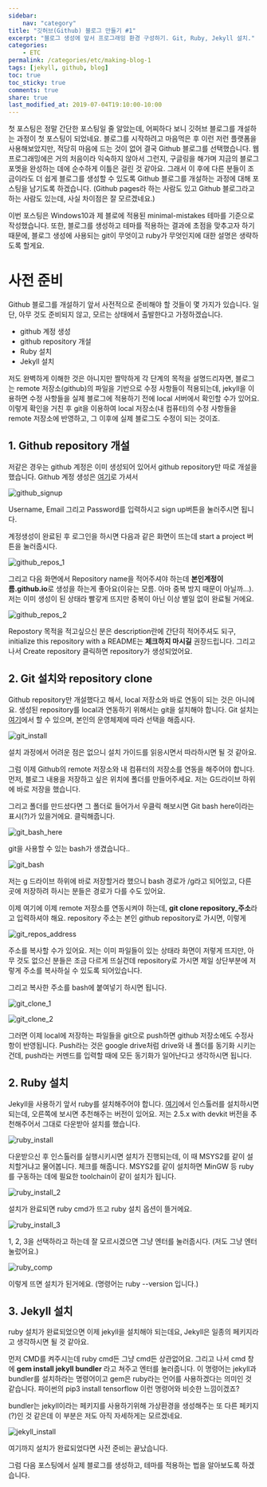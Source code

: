 ```yaml
---
sidebar:
    nav: "category"
title: "깃허브(Github) 블로그 만들기 #1"
excerpt: "블로그 생성에 앞서 프로그래밍 환경 구성하기. Git, Ruby, Jekyll 설치."
categories:
    - ETC
permalink: /categories/etc/making-blog-1
tags: [jekyll, github, blog]
toc: true
toc_sticky: true
comments: true
share: true
last_modified_at: 2019-07-04T19:10:00-10:00
---
```


첫 포스팅은 정말 간단한 포스팅일 줄 알았는데, 어찌하다 보니 깃허브 블로그를 개설하는 과정이 첫 포스팅이 되었네요. 블로그를 시작하려고 마음먹은 후 이런 저런 플랫폼을 사용해보았지만, 적당히 마음에 드는 것이 없어 결국 Github 블로그를 선택했습니다. 웹 프로그래밍에은 거의 처음이라 익숙하지 않아서 그런지, 구글링을 해가며 지금의 블로그 포멧을 완성하는 데에 순수하게 이틀은 걸린 것 같아요. 그래서 이 후에 다른 분들이 조금이라도 더 쉽게 블로그를 생성할 수 있도록 Github 블로그를 개설하는 과정에 대해 포스팅을 남기도록 하겠습니다. (Github pages라 하는 사람도 있고 Github 블로그라고 하는 사람도 있는데, 사실 차이점은 잘 모르겠네요.)

이번 포스팅은 Windows10과 제 블로에 적용된 minimal-mistakes 테마를 기준으로 작성했습니다. 또한, 블로그를 생성하고 테마를 적용하는 결과에 초점을 맞추고자 하기때문에, 블로그 생성에 사용되는 git이 무엇이고 ruby가 무엇인지에 대한 설명은 생략하도록 할게요.

# 사전 준비
Github 블로그를 개설하기 앞서 사전적으로 준비해야 할 것들이 몇 가지가 있습니다. 일단, 아무 것도 준비되지 않고, 모르는 상태에서 출발한다고 가정하겠습니다.

- github 계정 생성
- github repository 개설
- Ruby 설치
- Jekyll 설치

저도 완벽하게 이해한 것은 아니지만 짤막하게 각 단계의 목적을 설명드리자면, 블로그는 remote 저장소(github)의 파일을 기반으로 수정 사항들이 적용되는데, jekyll을 이용하면 수정 사항들을 실제 블로그에 적용하기 전에 local 서버에서 확인할 수가 있어요. 이렇게 확인을 거친 후 git을 이용하여 local 저장소(내 컴퓨터)의 수정 사항들을 remote 저장소에 반영하고, 그 이후에 실제 블로그도 수정이 되는 것이죠.

## 1. Github repository 개설
저같은 경우는 github 계정은 이미 생성되어 있어서 github repository만 따로 개설을 했습니다.
Github 계정 생성은 [여기](https://github.com/)로 가셔서

![github_signup](/assets/images/etc/github_signup_1.png)

Username, Email 그리고 Password를 입력하시고 sign up버튼을 눌러주시면 됩니다.

계정생성이 완료된 후 로그인을 하시면 다음과 같은 화면이 뜨는데 start a project 버튼을 눌러줍시다.

![github_repos_1](/assets/images/etc/github_repos_1.png)

그리고 다음 화면에서 Repository name을 적어주셔야 하는데 **본인계정이름.github.io**로 생성을 하는게 좋아요(이유는 모름. 아마 중복 방지 때문이 아닐까...). 저는 이미 생성이 된 상태라 빨갛게 뜨지만 중복이 아닌 이상 별일 없이 완료될 거에요.

![github_repos_2](/assets/images/etc/github_repos_2.png)

Repostory 목적을 적고싶으신 분은 description란에 간단히 적어주셔도 되구, initialize this repository with a README는 **체크하지 마시길** 권장드립니다. 그리고 나서 Create repository 클릭하면 repository가 생성되었어요.

## 2. Git 설치와 repository clone
Github repository만 개설했다고 해서, local 저장소와 바로 연동이 되는 것은 아니에요. 생성된 repository를 local과 연동하기 위해서는 git을 설치해야 합니다. Git 설치는 [여기](https://git-scm.com/downloads)에서 할 수 있으며, 본인의 운영체제에 따라 선택을 해줍시다.

![git_install](/assets/images/etc/git_install.png)

설치 과정에서 어려운 점은 없으니 설치 가이드를 읽응시면서 따라하시면 될 것 같아요.

그럼 이제 Github의 remote 저장소와 내 컴퓨터의 저장소를 연동을 해주어야 합니다. 먼저, 블로그 내용을 저장하고 싶은 위치에 폴더를 만들어주세요. 저는 G드라이브 하위에 바로 저장을 했습니다.

그리고 폴더를 만드셨다면 그 폴더로 들어가서 우클릭 해보시면 Git bash here이라는 표시(?)가 있을거에요. 클릭해줍니다.

![git_bash_here](/assets/images/etc/git_bash_here.png)

git을 사용할 수 있는 bash가 생겼습니다..

![git_bash](/assets/images/etc/git_bash.png)

저는 g 드라이브 하위에 바로 저장할거라 했으니 bash 경로가 /g라고 되어있고, 다른 곳에 저장하려 하시는 분들은 경로가 다를 수도 있어요.

이제 여기에 이제 remote 저장소를 연동시켜야 하는데, **git clone repository_주소**라고 입력하셔야 해요. repository 주소는 본인 github repository로 가시면, 이렇게

![git_repos_address](/assets/images/etc/git_repos_address.png)

주소를 복사할 수가 있어요. 저는 이미 파일들이 있는 상태라 화면이 저렇게 뜨지만, 아무 것도 없으신 분들은 조금 다르게 뜨실건데 repository로 가시면 제일 상단부분에 저렇게 주소를 복사하실 수 있도록 되어있습니다.

그리고 복사한 주소를 bash에 붙여넣기 하시면 됩니다.

![git_clone_1](/assets/images/etc/git_clone_1.png)

![git_clone_2](/assets/images/etc/git_clone_2.png)

그러면 이제 local에 저장하는 파일들을 git으로 push하면 github 저장소에도 수정사항이 반영됩니다. Push라는 것은 google drive처럼 drive와 내 폴더를 동기화 시키는 건데, push라는 커멘드를 입력할 때에 모든 동기화가 일어난다고 생각하시면 됩니다.

## 2. Ruby 설치
Jekyll을 사용하기 앞서 ruby를 설치해주어야 합니다. [여기](https://rubyinstaller.org/downloads/)에서 인스톨러를 설치하시면 되는데, 오른쪽에 보시면 추천해주는 버전이 있어요. 저는 2.5.x with devkit 버전을 추천해주어서 그대로 다운받아 설치를 했습니다.

![ruby_install](/assets/images/etc/ruby_install.png)

다운받으신 후 인스톨러를 실행시키시면 설치가 진행되는데, 이 때 MSYS2를 같이 설치할거냐고 물어봅니다. 체크를 해줍니다. MSYS2를 같이 설치하면 MinGW 등 ruby를 구동하는 데에 필요한 toolchain이 같이 설치가 됩니다.

![ruby_install_2](/assets/images/etc/ruby_install_2.png)

설치가 완료되면 ruby cmd가 뜨고 ruby 설치 옵션이 뜰거에요. 

![ruby_install_3](/assets/images/etc/ruby_install_3.png)

1, 2, 3을 선택하라고 하는데 잘 모르시겠으면 그냥 엔터를 눌러줍시다. (저도 그냥 엔터 눌렀어요.)

![ruby_comp](/assets/images/etc/ruby_comp.png)

이렇게 뜨면 설치가 된거에요. (명령어는 ruby --version 입니다.)

## 3. Jekyll 설치
ruby 설치가 완료되었으면 이제 jekyll을 설치해야 되는데요, Jekyll은 일종의 페키지라고 생각하시면 될 것 같아요.

먼저 CMD를 켜주시는데 ruby cmd든 그냥 cmd든 상관없어요. 그리고 나서 cmd 창에 **gem install jekyll bundler** 라고 쳐주고 엔터를 눌러줍니다. 이 명령어는 jekyll과 bundler를 설치하라는 명령어이고 gem은 ruby라는 언어를 사용하겠다는 의미인 것 같습니다. 파이썬의 pip3 install tensorflow 이런 명령어와 비슷한 느낌이겠죠?

bundler는 jekyll이라는 페키지를 사용하기위해 가상환경을 생성해주는 또 다른 페키지(?)인 것 같은데 이 부분은 저도 아직 자세하게는 모르겠네요.

![jekyll_install](/assets/images/etc/jekyll_install.png)

여기까지 설치가 완료되었다면 사전 준비는 끝났습니다.

그럼 다음 포스팅에서 실제 블로그를 생성하고, 테마를 적용하는 법을 알아보도록 하겠습니다.